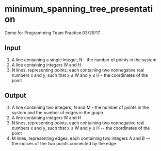 # minimum_spanning_tree_presentation
Demo for Programming Team Practice 03/29/17

## Input
  1. A line containing a single integer, N - the number of points in the system
  2. A line containing integers W and H
  3. N lines, representing points, each containing two nonnegative real numbers x and y, such that x ≤ W and y ≤ H - the coordinates of the point

## Output
  1. A line containing two integers, N and M - the number of points in the system and the number of edges in the graph
  2. A line containing integers W and H
  3. N lines, representing points, each containing two nonnegative real numbers x and y, such that x ≤ W and y ≤ H -- the coordinates of the point
  4. M lines, representing edges, each containing two integers A and B -– the indices of the two points connected by the edge
